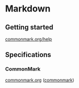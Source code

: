 # Markdown

## Getting started

[commonmark.org/help](https://commonmark.org/help/)

## Specifications

### CommonMark

[commonmark.org](https://commonmark.org/) ([commonmark](https://github.com/commonmark))
